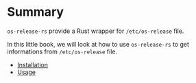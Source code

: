 # Summary

`os-release-rs` provide a Rust wrapper for `/etc/os-release` file.

In this little book, we will look at how to use `os-release-rs` to get informations from `/etc/os-release` file.

- [Installation](./install.md)
- [Usage](./usage.md)


